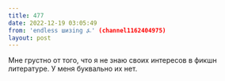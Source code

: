 ```yaml
---
title: 477
date: 2022-12-19 03:05:49
from: 'endless шизing ⍼' (channel1162404975)
layout: post
---
```


Мне грустно от того, что я не знаю своих интересов в фикшн литературе. У меня буквально их нет.
